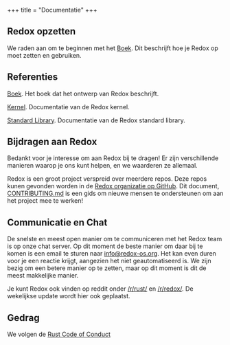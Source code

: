 +++
title = "Documentatie"
+++

## Redox opzetten

We raden aan om te beginnen met het [Boek](https://doc.redox-os.org/book/). Dit beschrijft hoe je Redox op moet zetten en gebruiken.

## Referenties

[Boek](https://doc.redox-os.org/book/). Het boek dat het ontwerp van Redox beschrijft.

[Kernel](https://doc.redox-os.org/kernel/kernel/). Documentatie van de Redox kernel.

[Standard Library](https://doc.redox-os.org/std/std/). Documentatie van de Redox standard library.

## Bijdragen aan Redox

Bedankt voor je interesse om aan Redox bij te dragen!
Er zijn verschillende manieren waarop je ons kunt helpen, en we waarderen ze allemaal.

Redox is een groot project verspreid over meerdere repos. Deze repos kunen gevonden worden in de
[Redox organizatie op GitHub](https://github.com/redox-os). Dit document,
[CONTRIBUTING.md](https://github.com/redox-os/redox/blob/master/CONTRIBUTING.md)
is een gids om nieuwe mensen te ondersteunen om aan het project mee te werken!

## Communicatie en Chat

De snelste en meest open manier om te communiceren met het Redox team is op onze chat
server. Op dit moment de beste manier om daar bij te komen is een email te sturen naar
[info@redox-os.org](mailto:info@redox-os.org). Het kan even duren voor je een reactie krijgt,
aangezien het niet geautomatiseerd is. We zijn bezig om een betere manier
op te zetten, maar op dit moment is dit de meest makkelijke manier.

Je kunt Redox ook vinden op reddit onder
[/r/rust/](https://www.reddit.com/r/rust) en
[/r/redox/](https://www.reddit.com/r/redox). De wekelijkse update wordt hier ook geplaatst.

## Gedrag

We volgen de [Rust Code of Conduct](https://www.rust-lang.org/en-US/conduct.html)
